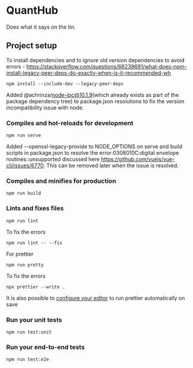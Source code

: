 # QuantHub

Does what it says on the tin.

## Project setup
To install dependencies and to ignore old version dependencies to avoid errors - https://stackoverflow.com/questions/66239691/what-does-npm-install-legacy-peer-deps-do-exactly-when-is-it-recommended-wh

```shell
npm install --include-dev --legacy-peer-deps
```

Added @achrinza/node-ipc@10.1.9(which already exists as part of the package dependency tree) to package.json
resolutions to fix the version incompatibility issue with node.

### Compiles and hot-reloads for development

```shell
npm run serve
```

Added --openssl-legacy-provide to NODE_OPTIONS on serve and build scripts in package.json to resolve the error:0308010C:digital envelope routines::unsupported discussed here https://github.com/vuejs/vue-cli/issues/6770. This can be removed later when the issue is resolved.

### Compiles and minifies for production

```shell
npm run build
```

### Lints and fixes files

```shell
npm run lint
```

To fix the errors
```shell
npm run lint -- --fix
```
For prettier 

```shell
npm run pretty
```

To fix the errors
```shell
npx prettier --write .
```

It is also possible to [configure your editor](https://prettier.io/docs/en/editors.html)
to run prettier automatically on save

### Run your unit tests

```shell
npm run test:unit
```

### Run your end-to-end tests

```shell
npm run test:e2e
```
